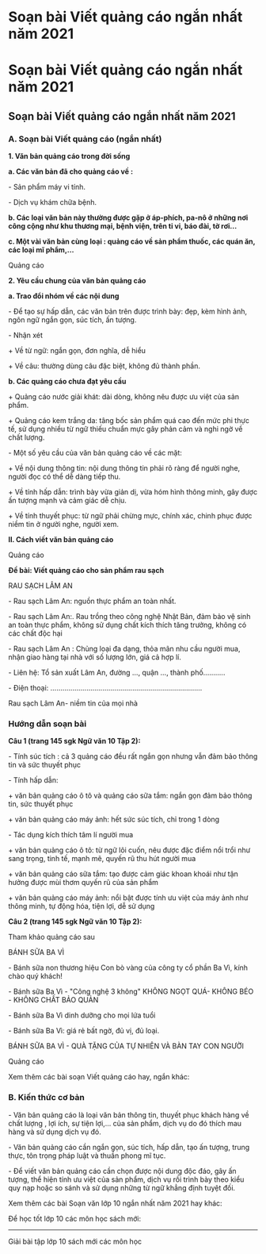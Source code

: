 # Soạn bài Viết quảng cáo ngắn nhất năm 2021

# Soạn bài Viết quảng cáo ngắn nhất năm 2021

## Soạn bài Viết quảng cáo ngắn nhất năm 2021

### **A. Soạn bài Viết quảng cáo (ngắn nhất)**

**1\. Văn bản quảng cáo trong đời sống**

**a. Các văn bản đã cho quảng cáo về :**

\- Sản phẩm máy vi tính. 

\- Dịch vụ khám chữa bệnh. 

**b. Các loại văn bản này thường được gặp ở áp-phích, pa-nô ở những nơi công cộng như khu thương mại, bệnh viện, trên ti vi, báo đài, tờ rơi…**

**c. Một vài văn bản cùng loại : quảng cáo về sản phẩm thuốc, các quán ăn, các loại mĩ phẩm,…**

Quảng cáo

**2\. Yêu cầu chung của văn bản quảng cáo**

**a. Trao đổi nhóm về các nội dung**

\- Để tạo sự hấp dẫn, các văn bản trên được trình bày: đẹp, kèm hình ảnh, ngôn ngữ ngắn gọn, súc tích, ấn tượng. 

\- Nhận xét 

\+ Về từ ngữ: ngắn gọn, đơn nghĩa, dễ hiểu 

\+ Về câu: thường dùng câu đặc biệt, không đủ thành phần. 

**b. Các quảng cáo chưa đạt yêu cầu**

\+ Quảng cáo nước giải khát: dài dòng, không nêu được ưu việt của sản phẩm. 

\+ Quảng cáo kem trắng da: tâng bốc sản phẩm quá cao đến mức phi thực tế, sử dụng nhiều từ ngữ thiếu chuẩn mực gây phản cảm và nghi ngờ về chất lượng. 

\- Một số yêu cầu của văn bản quảng cáo về các mặt: 

\+ Về nội dung thông tin: nội dung thông tin phải rõ ràng để người nghe, người đọc có thể dễ dàng tiếp thu. 

\+ Về tính hấp dẫn: trình bày vừa giản dị, vừa hóm hình thông minh, gây được ấn tượng mạnh và cảm giác dễ chịu. 

\+ Về tính thuyết phục: từ ngữ phải chừng mực, chính xác, chinh phục được niềm tin ở người nghe, người xem. 

**II. Cách viết văn bản quảng cáo**

Quảng cáo

**Đề bài: Viết quảng cáo cho sản phẩm rau sạch**

RAU SẠCH LÂM AN 

\- Rau sạch Lâm An: nguồn thực phẩm an toàn nhất. 

\- Rau sạch Lâm An:. Rau trồng theo công nghệ Nhật Bản, đảm bảo vệ sinh an toàn thực phẩm, không sử dụng chất kích thích tăng trưởng, không có các chất độc hại 

\- Rau sạch Lâm An : Chủng loại đa dạng, thỏa mãn nhu cầu người mua, nhận giao hàng tại nhà với số lượng lớn, giá cả hợp lí. 

\- Liên hệ: Tổ sản xuất Lâm An, đường ..., quận ..., thành phố........... 

\- Điện thoại: ............................................................................ 

Rau sạch Lâm An- niềm tin của mọi nhà 

### Hướng dẫn soạn bài

**Câu 1 (trang 145 sgk Ngữ văn 10 Tập 2):**

\- Tính súc tích : cả 3 quảng cáo đều rất ngắn gọn nhưng vẫn đảm bảo thông tin và sức thuyết phục 

\- Tính hấp dẫn: 

\+ văn bản quảng cáo ô tô và quảng cáo sữa tắm: ngắn gọn đảm bảo thông tin, sức thuyết phục 

\+ văn bản quảng cáo máy ảnh: hết sức súc tích, chỉ trong 1 dòng 

\- Tác dụng kích thích tâm lí người mua 

\+ văn bản quảng cáo ô tô: từ ngữ lôi cuốn, nêu được đặc điểm nổi trổi như sang trọng, tinh tế, mạnh mẽ, quyến rũ thu hút người mua 

\+ văn bản quảng cáo sữa tắm: tạo được cảm giác khoan khoái như tận hưởng được mùi thơm quyến rũ của sản phẩm 

\+ văn bản quảng cáo máy ảnh: nổi bật được tính ưu việt của máy ảnh như thông minh, tự động hóa, tiện lợi, dễ sử dụng 

**Câu 2 (trang 145 sgk Ngữ văn 10 Tập 2):**

Tham khảo quảng cáo sau 

BÁNH SỮA BA VÌ

\- Bánh sữa non thương hiệu Con bò vàng của công ty cổ phần Ba Vì, kính chào quý khách! 

\- Bánh sữa Ba Vì - "Công nghệ 3 không" KHÔNG NGỌT QUÁ- KHÔNG BÉO - KHÔNG CHẤT BẢO QUẢN 

\- Bánh sữa Ba Vì dinh dưỡng cho mọi lứa tuổi 

\- Bánh sữa Ba Vì: giá rẻ bất ngờ, đủ vị, đủ loại. 

BÁNH SỮA BA VÌ - QUÀ TẶNG CỦA TỰ NHIÊN VÀ BÀN TAY CON NGƯỜI 

Quảng cáo

Xem thêm các bài soạn Viết quảng cáo hay, ngắn khác:

### **B. Kiến thức cơ bản**

\- Văn bản quảng cáo là loại văn bản thông tin, thuyết phục khách hàng về chất lượng , lợi ích, sự tiện lợi,… của sản phẩm, dịch vụ do đó thích mau hàng và sử dụng dịch vụ đó.

\- Văn bản quảng cáo cần ngắn gọn, súc tích, hấp dẫn, tạo ấn tượng, trung thực, tôn trọng pháp luật và thuần phong mĩ tục.

\- Để viết văn bản quảng cáo cần chọn được nội dung độc đáo, gây ấn tượng, thể hiện tính ưu việt của sản phẩm, dịch vụ rồi trình bày theo kiểu quy nạp hoặc so sánh và sử dụng những từ ngữ khẳng định tuyệt đối.

Xem thêm các bài Soạn văn lớp 10 ngắn nhất năm 2021 hay khác:

Để học tốt lớp 10 các môn học sách mới:

* * *

Giải bài tập lớp 10 sách mới các môn học
